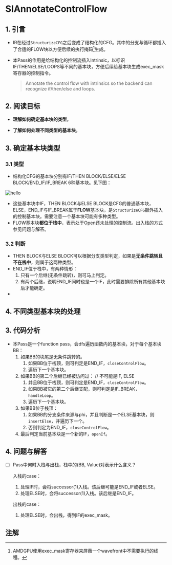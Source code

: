 # SIAnnotateControlFlow

## 1. 引言

* IR在经过`StructurizeCFG`之后变成了结构化的CFG。其中的分支与循环都插入了合适的FLOW块以方便后续的执行掩码[^1]生成。

* 本Pass的作用是给结构化的控制流插入Intrinsic，以标识IF/THEN/ELSE/LOOPS等不同的基本块，方便后续给基本块生成exec_mask寄存器的控制指令。

  > Annotate the control flow with intrinsics so the backend can recognize if/then/else and loops.

## 2. 阅读目标

* **理解如何确定基本块的类型**。

* **了解如何处理不同类型的基本块**。

## 3. 确定基本块类型

### 3.1 类型

* 结构化CFG的基本块分别有IF/THEN BLOCK/ELSE/ELSE BLOCK/END_IF/IF_BREAK 6种基本块。见下图：

![hello](/home/qwqcxh/Blogs/Img/SIAnnotate.svg)

* 这些基本块中IF，THEN BLOCK与ELSE BLOCK是CFG的普通基本块，ELSE，END_IF与IF_BREAK属于**FLOW**基本块，是`StructurizeCFG`额外插入的控制基本块。需要注意一个基本块可能有多种类型。
* FLOW基本块**都位于栈中**，表示处于Open还未处理的控制流。出入栈的方式参见问题与解答。

### 3.2 判断

* THEN BLOCK与ELSE BLOCK可以根据分支类型判定，如果是**无条件跳转且不在栈中**，则属于这两种类型。
* END_IF位于栈中，有两种情形：
  1. 只有一个后继(无条件跳转)，则可马上判定。
  2. 有两个后继，说明END_IF同时也是一个IF，此时需要排除所有其他基本块后才能确定。
* 

## 4. 不同类型基本块的处理



## 3. 代码分析

* 本Pass是一个function pass，会dfs遍历函数内的基本块，对于每个基本块BB：
  1. 如果BB的块尾是无条件跳转的。
     1. 如果BB位于栈顶，则可判定是END_IF，`closeControlFlow`。
     2. 遍历下一个基本块。
  2. 如果BB的第二个后继已经被访问过： // 不可能是IF, ELSE
     1. 并且BB位于栈顶，则可判定是END_IF，`closeControlFlow`。
     2. 如果BB被它的第二个后继支配，则可判定是IF_BREAK，`handleLoop`。
     3. 遍历下一个基本块。
  3. 如果BB位于栈顶：
     1. 如果BB的分支条件来源与phi，并且判断是一个ELSE基本块，则`insertElse`，并遍历下一个。
     2. 否则判定为END_IF，`closeControlFlow`。
  4. 最后判定当前基本块是一个新的IF，`openIf`。



## 4. 问题与解答

- [ ] Pass中何时入栈与出栈，栈中的(BB, Value)对表示什么含义？

  入栈的case：

  1. 处理IF时，会将successor(1)入栈。该后继可能是END_IF或者ELSE。
  2. 处理ELSE时，会将successor(1)入栈。该后继是END_IF。

  出栈的case：

  1. 处理ELSE时，会出栈，得到IF的exec_mask。

## 注解

[^1]: AMDGPU使用exec_mask寄存器来屏蔽一个wavefront中不需要执行的线程。

